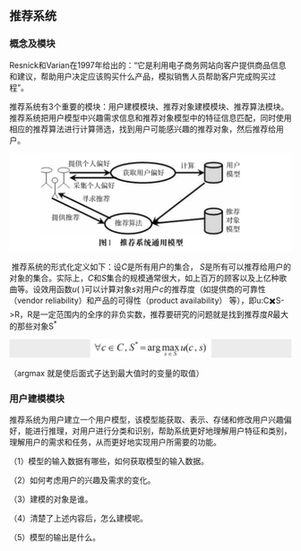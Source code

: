 ## 推荐系统

### 概念及模块

​        Resnick和Varian在1997年给出的：“它是利用电子商务网站向客户提供商品信息和建议，帮助用户决定应该购买什么产品，模拟销售人员帮助客户完成购买过程”。

​        推荐系统有3个重要的模块：用户建模模块、推荐对象建模模块、推荐算法模块。推荐系统把用户模型中兴趣需求信息和推荐对象模型中的特征信息匹配，同时使用相应的推荐算法进行计算筛选，找到用户可能感兴趣的推荐对象，然后推荐给用户。

![image-20211123173355265](image-20211123173355265.png)

​        推荐系统的形式化定义如下：设*C*是所有用户的集合， *S*是所有可以推荐给用户的对象的集合。实际上，*C*和*S*集合的规模通常很大，如上百万的顾客以及上亿种歌曲等。设效用函数*u*( )可以计算对象*s*对用户*c*的推荐度（如提供商的可靠性（vendor reliability）和产品的可得性（product availability） 等），即u:C✖️S->R，R是一定范围内的全序的非负实数，推荐要研究的问题就是找到推荐度*R*最大的那些对象S<sup>*</sup>

![image-20211123174736217](image-20211123174736217.png)

（argmax 就是使后面式子达到最大值时的变量的取值）

### 用户建模模块

​        推荐系统为用户建立一个用户模型，该模型能获取、表示、存储和修改用户兴趣偏好，能进行推理，对用户进行分类和识别，帮助系统更好地理解用户特征和类别，理解用户的需求和任务，从而更好地实现用户所需要的功能。

（1）模型的输入数据有哪些，如何获取模型的输入数据。 

（2）如何考虑用户的兴趣及需求的变化。 

（3）建模的对象是谁。 

（4）清楚了上述内容后，怎么建模呢。 

（5）模型的输出是什么。



